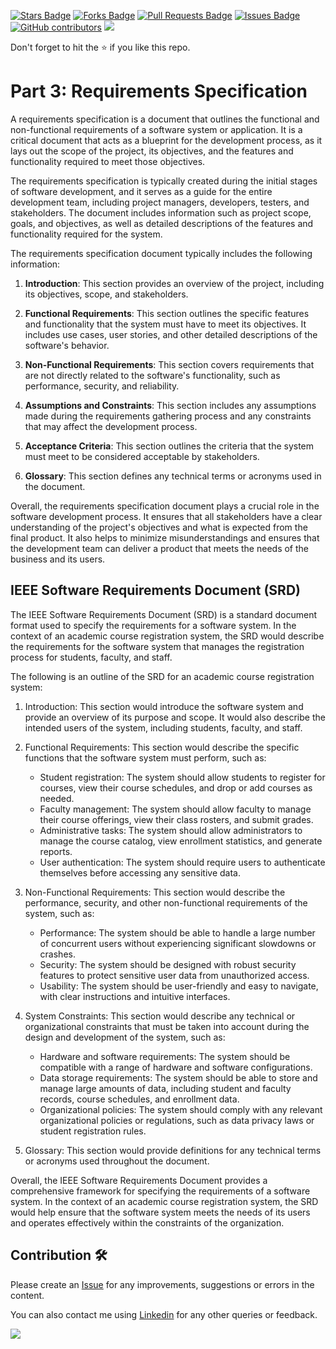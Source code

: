 
<a href="https://github.com/drshahizan/software-engineering/stargazers"><img src="https://img.shields.io/github/stars/drshahizan/software-engineering" alt="Stars Badge"/></a>
<a href="https://github.com/drshahizan/software-engineering/network/members"><img src="https://img.shields.io/github/forks/drshahizan/software-engineering" alt="Forks Badge"/></a>
<a href="https://github.com/drshahizan/software-engineering/pulls"><img src="https://img.shields.io/github/issues-pr/drshahizan/software-engineering" alt="Pull Requests Badge"/></a>
<a href="https://github.com/drshahizan/software-engineering"><img src="https://img.shields.io/github/issues/drshahizan/software-engineering" alt="Issues Badge"/></a>
<a href="https://github.com/drshahizan/software-engineering/graphs/contributors"><img alt="GitHub contributors" src="https://img.shields.io/github/contributors/drshahizan/software-engineering?color=2b9348"></a>
![](https://visitor-badge.glitch.me/badge?page_id=drshahizan/software-engineering)

Don't forget to hit the :star: if you like this repo.

# Part 3: Requirements Specification

A requirements specification is a document that outlines the functional and non-functional requirements of a software system or application. It is a critical document that acts as a blueprint for the development process, as it lays out the scope of the project, its objectives, and the features and functionality required to meet those objectives. 

The requirements specification is typically created during the initial stages of software development, and it serves as a guide for the entire development team, including project managers, developers, testers, and stakeholders. The document includes information such as project scope, goals, and objectives, as well as detailed descriptions of the features and functionality required for the system.

The requirements specification document typically includes the following information:

1. **Introduction**: This section provides an overview of the project, including its objectives, scope, and stakeholders.

2. **Functional Requirements**: This section outlines the specific features and functionality that the system must have to meet its objectives. It includes use cases, user stories, and other detailed descriptions of the software's behavior.

3. **Non-Functional Requirements**: This section covers requirements that are not directly related to the software's functionality, such as performance, security, and reliability.

4. **Assumptions and Constraints**: This section includes any assumptions made during the requirements gathering process and any constraints that may affect the development process.

5. **Acceptance Criteria**: This section outlines the criteria that the system must meet to be considered acceptable by stakeholders.

6. **Glossary**: This section defines any technical terms or acronyms used in the document.

Overall, the requirements specification document plays a crucial role in the software development process. It ensures that all stakeholders have a clear understanding of the project's objectives and what is expected from the final product. It also helps to minimize misunderstandings and ensures that the development team can deliver a product that meets the needs of the business and its users.

## IEEE Software Requirements Document (SRD)

The IEEE Software Requirements Document (SRD) is a standard document format used to specify the requirements for a software system. In the context of an academic course registration system, the SRD would describe the requirements for the software system that manages the registration process for students, faculty, and staff.

The following is an outline of the SRD for an academic course registration system:

1. Introduction: This section would introduce the software system and provide an overview of its purpose and scope. It would also describe the intended users of the system, including students, faculty, and staff.

2. Functional Requirements: This section would describe the specific functions that the software system must perform, such as:

    - Student registration: The system should allow students to register for courses, view their course schedules, and drop or add courses as needed.
    - Faculty management: The system should allow faculty to manage their course offerings, view their class rosters, and submit grades.
    - Administrative tasks: The system should allow administrators to manage the course catalog, view enrollment statistics, and generate reports.
    - User authentication: The system should require users to authenticate themselves before accessing any sensitive data.

3. Non-Functional Requirements: This section would describe the performance, security, and other non-functional requirements of the system, such as:

    - Performance: The system should be able to handle a large number of concurrent users without experiencing significant slowdowns or crashes.
    - Security: The system should be designed with robust security features to protect sensitive user data from unauthorized access.
    - Usability: The system should be user-friendly and easy to navigate, with clear instructions and intuitive interfaces.

4. System Constraints: This section would describe any technical or organizational constraints that must be taken into account during the design and development of the system, such as:

    - Hardware and software requirements: The system should be compatible with a range of hardware and software configurations.
    - Data storage requirements: The system should be able to store and manage large amounts of data, including student and faculty records, course schedules, and enrollment data.
    - Organizational policies: The system should comply with any relevant organizational policies or regulations, such as data privacy laws or student registration rules.

5. Glossary: This section would provide definitions for any technical terms or acronyms used throughout the document.

Overall, the IEEE Software Requirements Document provides a comprehensive framework for specifying the requirements of a software system. In the context of an academic course registration system, the SRD would help ensure that the software system meets the needs of its users and operates effectively within the constraints of the organization.

## Contribution 🛠️
Please create an [Issue](https://github.com/drshahizan/software-engineering/issues) for any improvements, suggestions or errors in the content.

You can also contact me using [Linkedin](https://www.linkedin.com/in/drshahizan/) for any other queries or feedback.

![](https://visitor-badge.glitch.me/badge?page_id=drshahizan)



